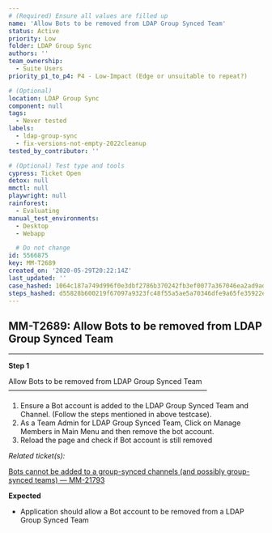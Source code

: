 ```yaml
---
# (Required) Ensure all values are filled up
name: 'Allow Bots to be removed from LDAP Group Synced Team'
status: Active
priority: Low
folder: LDAP Group Sync
authors: ''
team_ownership:
  - Suite Users
priority_p1_to_p4: P4 - Low-Impact (Edge or unsuitable to repeat?)

# (Optional)
location: LDAP Group Sync
component: null
tags:
  - Never tested
labels:
  - ldap-group-sync
  - fix-versions-not-empty-2022cleanup
tested_by_contributor: ''

# (Optional) Test type and tools
cypress: Ticket Open
detox: null
mmctl: null
playwright: null
rainforest:
  - Evaluating
manual_test_environments:
  - Desktop
  - Webapp

  # Do not change
id: 5566875
key: MM-T2689
created_on: '2020-05-29T20:22:14Z'
last_updated: ''
case_hashed: 1064c187a749d996f0e3dbf2786b370242fb3ef0077a367046ea2ad9adf075d4fb398f4038cf049fd28d1f9e70b7013d
steps_hashed: d55828b600219f67097a9323fc48f55a5ae5a70346dfe9a65fe35922eea4612fe6f3b7faefeb8caca04b78b165692593
---
```


<!-- (Auto-generated) Based on frontmatter's "key" and "name" -->

## MM-T2689: Allow Bots to be removed from LDAP Group Synced Team

---

**Step 1**

Allow Bots to be removed from LDAP Group Synced Team\
————————————————————————————

1. Ensure a Bot account is added to the LDAP Group Synced Team and Channel. (Follow the steps mentioned in above testcase).
2. As a Team Admin for LDAP Group Synced Team, Click on Manage Members in Main Menu and then remove the bot account.
3. Reload the page and check if Bot account is still removed

_Related ticket(s):_

[Bots cannot be added to a group-synced channels (and possibly group-synced teams) — MM-21793](https://mattermost.atlassian.net/browse/MM-21793)

**Expected**

- Application should allow a Bot account to be removed from a LDAP Group Synced Team
